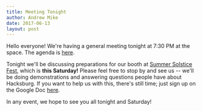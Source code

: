 ```yaml
---
title: Meeting Tonight
author: Andrew Mike
date: 2017-06-13
layout: post
---
```


Hello everyone!  We're having a general meeting tonight at 7:30 PM at the space. The agenda is [here](https://wiki.hacksburg.org/meetings:2017-06-13_general_meeting).

Tonight we'll be discussing preparations for our booth at [Summer Solstice Fest](http://www.downtownblacksburg.com/summer-solstice-blacksburg.aspx), which is **this Saturday!** Please feel free to stop by and see us -- we'll be doing demonstrations and answering questions people have about Hacksburg. If you want to help us with this, there's still time; just sign up on the Google Doc [here](https://docs.google.com/spreadsheets/d/1bIzbywxSBwDcmI_cKEa8fh9w5_eL84KqhIe3gdHiOJU/edit#gid=0).

In any event, we hope to see you all tonight and Saturday!
